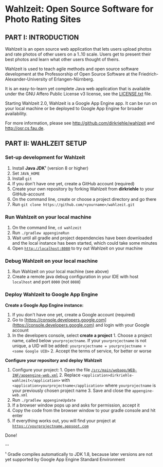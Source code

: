# Wahlzeit: Open Source Software for Photo Rating Sites


## PART I: INTRODUCTION

Wahlzeit is an open source web application that lets users upload photos and rate photos of other users on a 1..10 scale. Users get to present their best photos and learn what other users thought of theirs. 

Wahlzeit is used to teach agile methods and open source software development at the Professorship of Open Source Software at the Friedrich-Alexander-University of Erlangen-Nürnberg.

It is an easy-to-learn yet complete Java web application that is available under the GNU Affero Public License v3 license, see the [LICENSE.txt](/LICENSE.txt) file.

Starting Wahlzeit 2.0, Wahlzeit is a Google App Engine app. It can be run on your local machine or be deployed to Google App Engine for broader availability.

For more information, please see http://github.com/dirkriehle/wahlzeit and http://osr.cs.fau.de.


## PART II: WAHLZEIT SETUP

### Set-up development for Wahlzeit

  1. Install **Java JDK**¹ (version 8 or higher)
  2. Set ``JAVA_HOME``
  2. Install ``git``
  3. If you don't have one yet, create a GitHub account (required)
  4. Create your own repository by forking Wahlzeit from **dirkriehle** to your GitHub-account
  5. On the command line, create or choose a project directory and go there 
  6. Run ```git clone https://github.com/<yourname>/wahlzeit.git```


### Run Wahlzeit on your local machine
  1. On the command line, ```cd wahlzeit```
  2. Run ```./gradlew appengineRun```
  3. Wait until all gradle and project dependencies have been downloaded and the local instance has been started, which could take some minutes
  4. Open [``http://localhost:8080``](http://localhost:8080) to try out Wahlzeit on your machine


### Debug Wahlzeit on your local machine
  1. Run Wahlzeit on your local machine (see above)
  2. Create a remote java debug configuration in your IDE with host ``localhost`` and port ``8000`` (not ``8080``)


### Deploy Wahlzeit to Google App Engine

**Create a Google App Engine instance:**
  1. If you don't have one yet, create a Google account (required)
  2. Go to [https://console.developers.google.com](https://console.developers.google.com) and login with your Google account
  3. In the developers console, select **create a project**
    1. Choose a project name, called below ``yourprojectname``. If your ``yourprojectname`` is not unique, a UID will be added: ``yourprojectname = yourprojectname + <some Google UID>`` 
    2. Accept the terms of service, for better or worse

**Configure your repository and deploy Wahlzeit**
  1. Configure your project:
    1. Open the file [``/src/main/webapp/WEB-INF/appengine-web.xml``](/src/main/webapp/WEB-INF/appengine-web.xml)
    2. Replace ``<application>dirkriehle-wahlzeit</application>`` with `<application>yourprojectname</application>` where `yourprojectname` is your previously chosen project name
    3. Save and close the ``appengine-web.xml``
  2. Run ```./gradlew appengineUpdate```
  3. If a browser window pops up and asks for permission, accept it
  4. Copy the code from the browser window to your gradle console and hit enter
  5. If everything works out, you will find your project at [``https://yourprojectname.appspot.com``](https://yourprojectname.appspot.com)

Done!

--

¹ Gradle compiles automatically to JDK 1.8, because later versions are not yet supported by Google App Engine Standard Environment
